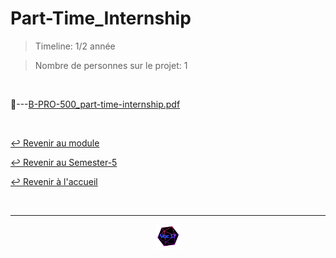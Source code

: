 # Part-Time_Internship

> Timeline: 1/2 année

> Nombre de personnes sur le projet: 1

<br>

📂---[B-PRO-500_part-time-internship.pdf](https://github.com/Studio-17/Epitech-Subjects/blob/main/Semester-5/B-PRO-500/Part-Time_Internship/B-PRO-500_part-time-internship.pdf)


<br>

[↩️ Revenir au module](https://github.com/Studio-17/Epitech-Subjects/tree/main/Semester-5/B-PRO-500)

[↩️ Revenir au Semester-5](https://github.com/Studio-17/Epitech-Subjects/tree/main/Semester-5)

[↩️ Revenir à l'accueil](https://github.com/Studio-17/Epitech-Subjects)

<br>

---

<div align="center">

<a href="https://github.com/Studio-17" target="_blank"><img src="../../../assets/voc17.gif" width="40"></a>

</div>